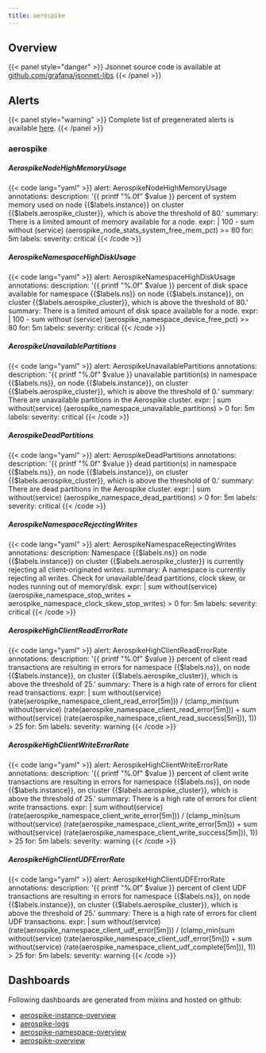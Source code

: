 ```yaml
---
title: aerospike
---
```


## Overview



{{< panel style="danger" >}}
Jsonnet source code is available at [github.com/grafana/jsonnet-libs](https://github.com/grafana/jsonnet-libs/tree/master/aerospike-mixin)
{{< /panel >}}

## Alerts

{{< panel style="warning" >}}
Complete list of pregenerated alerts is available [here](https://github.com/monitoring-mixins/website/blob/master/assets/aerospike/alerts.yaml).
{{< /panel >}}

### aerospike

##### AerospikeNodeHighMemoryUsage

{{< code lang="yaml" >}}
alert: AerospikeNodeHighMemoryUsage
annotations:
  description: '{{ printf "%.0f" $value }} percent of system memory used on node {{$labels.instance}}
    on cluster {{$labels.aerospike_cluster}}, which is above the threshold of 80.'
  summary: There is a limited amount of memory available for a node.
expr: |
  100 - sum without (service) (aerospike_node_stats_system_free_mem_pct) >= 80
for: 5m
labels:
  severity: critical
{{< /code >}}
 
##### AerospikeNamespaceHighDiskUsage

{{< code lang="yaml" >}}
alert: AerospikeNamespaceHighDiskUsage
annotations:
  description: '{{ printf "%.0f" $value }} percent of disk space available for namespace
    {{$labels.ns}} on node {{$labels.instance}}, on cluster {{$labels.aerospike_cluster}},
    which is above the threshold of 80.'
  summary: There is a limited amount of disk space available for a node.
expr: |
  100 - sum without (service) (aerospike_namespace_device_free_pct) >= 80
for: 5m
labels:
  severity: critical
{{< /code >}}
 
##### AerospikeUnavailablePartitions

{{< code lang="yaml" >}}
alert: AerospikeUnavailablePartitions
annotations:
  description: '{{ printf "%.0f" $value }} unavailable partition(s) in namespace {{$labels.ns}},
    on node {{$labels.instance}}, on cluster {{$labels.aerospike_cluster}}, which
    is above the threshold of 0.'
  summary: There are unavailable partitions in the Aerospike cluster.
expr: |
  sum without(service) (aerospike_namespace_unavailable_partitions) > 0
for: 5m
labels:
  severity: critical
{{< /code >}}
 
##### AerospikeDeadPartitions

{{< code lang="yaml" >}}
alert: AerospikeDeadPartitions
annotations:
  description: '{{ printf "%.0f" $value }} dead partition(s) in namespace {{$labels.ns}},
    on node {{$labels.instance}}, on cluster {{$labels.aerospike_cluster}}, which
    is above the threshold of 0.'
  summary: There are dead partitions in the Aerospike cluster.
expr: |
  sum without(service) (aerospike_namespace_dead_partitions) > 0
for: 5m
labels:
  severity: critical
{{< /code >}}
 
##### AerospikeNamespaceRejectingWrites

{{< code lang="yaml" >}}
alert: AerospikeNamespaceRejectingWrites
annotations:
  description: Namespace {{$labels.ns}} on node {{$labels.instance}} on cluster {{$labels.aerospike_cluster}}
    is currently rejecting all client-originated writes.
  summary: A namespace is currently rejecting all writes. Check for unavailable/dead
    partitions, clock skew, or nodes running out of memory/disk.
expr: |
  sum without(service) (aerospike_namespace_stop_writes + aerospike_namespace_clock_skew_stop_writes) > 0
for: 5m
labels:
  severity: critical
{{< /code >}}
 
##### AerospikeHighClientReadErrorRate

{{< code lang="yaml" >}}
alert: AerospikeHighClientReadErrorRate
annotations:
  description: '{{ printf "%.0f" $value }} percent of client read transactions are
    resulting in errors for namespace {{$labels.ns}}, on node {{$labels.instance}},
    on cluster {{$labels.aerospike_cluster}}, which is above the threshold of 25.'
  summary: There is a high rate of errors for client read transactions.
expr: |
  sum without(service) (rate(aerospike_namespace_client_read_error[5m])) / (clamp_min(sum without(service) (rate(aerospike_namespace_client_read_error[5m])) + sum without(service) (rate(aerospike_namespace_client_read_success[5m])), 1)) > 25
for: 5m
labels:
  severity: warning
{{< /code >}}
 
##### AerospikeHighClientWriteErrorRate

{{< code lang="yaml" >}}
alert: AerospikeHighClientWriteErrorRate
annotations:
  description: '{{ printf "%.0f" $value }} percent of client write transactions are
    resulting in errors for namespace {{$labels.ns}}, on node {{$labels.instance}},
    on cluster {{$labels.aerospike_cluster}}, which is above the threshold of 25.'
  summary: There is a high rate of errors for client write transactions.
expr: |
  sum without(service) (rate(aerospike_namespace_client_write_error[5m])) / (clamp_min(sum without(service) (rate(aerospike_namespace_client_write_error[5m])) + sum without(service) (rate(aerospike_namespace_client_write_success[5m])), 1)) > 25
for: 5m
labels:
  severity: warning
{{< /code >}}
 
##### AerospikeHighClientUDFErrorRate

{{< code lang="yaml" >}}
alert: AerospikeHighClientUDFErrorRate
annotations:
  description: '{{ printf "%.0f" $value }} percent of client UDF transactions are
    resulting in errors for namespace {{$labels.ns}}, on node {{$labels.instance}},
    on cluster {{$labels.aerospike_cluster}}, which is above the threshold of 25.'
  summary: There is a high rate of errors for client UDF transactions.
expr: |
  sum without(service) (rate(aerospike_namespace_client_udf_error[5m])) / (clamp_min(sum without(service) (rate(aerospike_namespace_client_udf_error[5m])) + sum without(service) (rate(aerospike_namespace_client_udf_complete[5m])), 1)) > 25
for: 5m
labels:
  severity: warning
{{< /code >}}
 
## Dashboards
Following dashboards are generated from mixins and hosted on github:


- [aerospike-instance-overview](https://github.com/monitoring-mixins/website/blob/master/assets/aerospike/dashboards/aerospike-instance-overview.json)
- [aerospike-logs](https://github.com/monitoring-mixins/website/blob/master/assets/aerospike/dashboards/aerospike-logs.json)
- [aerospike-namespace-overview](https://github.com/monitoring-mixins/website/blob/master/assets/aerospike/dashboards/aerospike-namespace-overview.json)
- [aerospike-overview](https://github.com/monitoring-mixins/website/blob/master/assets/aerospike/dashboards/aerospike-overview.json)
